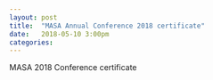 ```yaml
---
layout: post
title:  "MASA Annual Conference 2018 certificate"
date:   2018-05-10 3:00pm
categories:
---
```

<object data="/media/masa2018.pdf" type="application/pdf" width="100%" height="600px">MASA 2018 Conference certificate</object>
